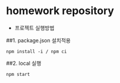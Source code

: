 # homework repository

- 프로젝트 실행방법

##1. package.json 설치적용

```console
npm install -i / npm ci
```

##2. local 실행

```console
npm start

```
